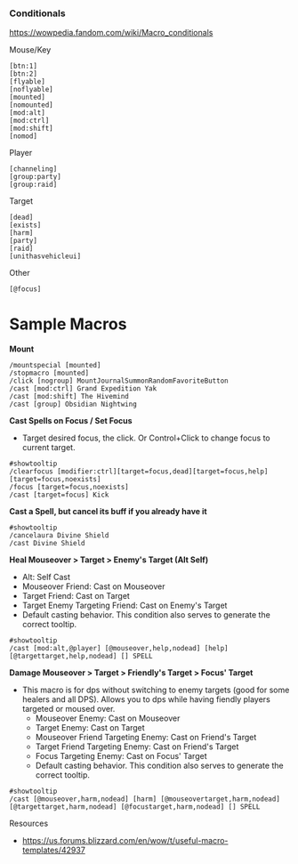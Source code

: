 ### Conditionals
https://wowpedia.fandom.com/wiki/Macro_conditionals

Mouse/Key
```
[btn:1]
[btn:2]
[flyable]
[noflyable]
[mounted]
[nomounted]
[mod:alt]
[mod:ctrl]
[mod:shift]
[nomod]
```

Player
```
[channeling]
[group:party]
[group:raid]
```

Target
```
[dead]
[exists]
[harm]
[party]
[raid]
[unithasvehicleui]
```

Other
```
[@focus]
```



# Sample Macros
**Mount**
```
/mountspecial [mounted]
/stopmacro [mounted]
/click [nogroup] MountJournalSummonRandomFavoriteButton
/cast [mod:ctrl] Grand Expedition Yak
/cast [mod:shift] The Hivemind
/cast [group] Obsidian Nightwing
```

**Cast Spells on Focus / Set Focus**
- Target desired focus, the click. Or Control+Click to change focus to current target.
```
#showtooltip
/clearfocus [modifier:ctrl][target=focus,dead][target=focus,help][target=focus,noexists]
/focus [target=focus,noexists]
/cast [target=focus] Kick
```

**Cast a Spell, but cancel its buff if you already have it**
```
#showtooltip
/cancelaura Divine Shield
/cast Divine Shield
```

**Heal Mouseover > Target > Enemy's Target (Alt Self)**
- Alt: Self Cast
- Mouseover Friend: Cast on Mouseover
- Target Friend: Cast on Target
- Target Enemy Targeting Friend: Cast on Enemy's Target
- Default casting behavior. This condition also serves to generate the correct tooltip.
```
#showtooltip
/cast [mod:alt,@player] [@mouseover,help,nodead] [help] [@targettarget,help,nodead] [] SPELL
```

**Damage Mouseover > Target > Friendly's Target > Focus' Target**
- This macro is for dps without switching to enemy targets (good for some healers and all DPS). Allows you to dps while having fiendly players targeted or moused over.
  - Mouseover Enemy: Cast on Mouseover
  - Target Enemy: Cast on Target
  - Mouseover Friend Targeting Enemy: Cast on Friend's Target
  - Target Friend Targeting Enemy: Cast on Friend's Target
  - Focus Targeting Enemy: Cast on Focus' Target
  - Default casting behavior. This condition also serves to generate the correct tooltip.
```
#showtooltip
/cast [@mouseover,harm,nodead] [harm] [@mouseovertarget,harm,nodead] [@targettarget,harm,nodead] [@focustarget,harm,nodead] [] SPELL
```



Resources
- https://us.forums.blizzard.com/en/wow/t/useful-macro-templates/42937